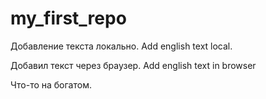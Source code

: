 # my_first_repo

Добавление текста локально. Add english text local.

Добавил текст через браузер. Add english text in browser

 Что-то на богатом. 